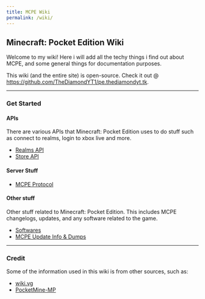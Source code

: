 ```yaml
---
title: MCPE Wiki
permalink: /wiki/
---
```

## Minecraft: Pocket Edition Wiki
Welcome to my wiki! Here i will add all the techy things i find out about MCPE, and some general things for documentation purposes.
  
This wiki (and the entire site) is open-source. Check it out @ https://github.com/TheDiamondYT1/pe.thediamondyt.tk.

---

### Get Started
  
#### APIs
There are various APIs that Minecraft: Pocket Edition uses to do stuff such as connect to realms, login to xbox live and more.
  
* [Realms API](api/realms/)  
* [Store API](api/store/)

#### Server Stuff
* [MCPE Protocol](protocol/)  

#### Other stuff
Other stuff related to Minecraft: Pocket Edition. This includes MCPE changelogs, updates, and any software related to the game. 
  
* [Softwares](software/)  
* [MCPE Update Info & Dumps](versions/)

---
  
### Credit
Some of the information used in this wiki is from other sources, such as:  
  
* [wiki.vg](http://wiki.vg/Pocket_Minecraft_Protocol)  
* [PocketMine-MP](https://github.com/pmmp/PocketMine-MP)
